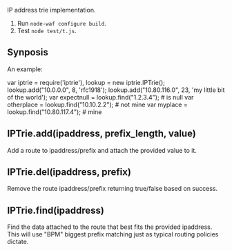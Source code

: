 IP address trie implementation.

1. Run `node-waf configure build`.
2. Test `node test/t.js`.


## Synposis

An example:

   var iptrie = require('iptrie'),
       lookup = new iptrie.IPTrie();
   lookup.add("10.0.0.0", 8, 'rfc1918');
   lookup.add("10.80.116.0", 23,  'my little bit of the world');
   var expectnull = lookup.find("1.2.3.4"); # is null
   var otherplace = lookup.find("10.10.2.2"); # not mine
   var myplace    = lookup.find("10.80.117.4"); # mine

## IPTrie.add(ipaddress, prefix_length, value)

Add a route to ipaddress/prefix and attach the provided value to it.

## IPTrie.del(ipaddress, prefix)

Remove the route ipaddress/prefix returning true/false based on success.

## IPTrie.find(ipaddress)

Find the data attached to the route that best fits the provided
ipaddress. This will use "BPM" biggest prefix matching just as typical
routing policies dictate.
